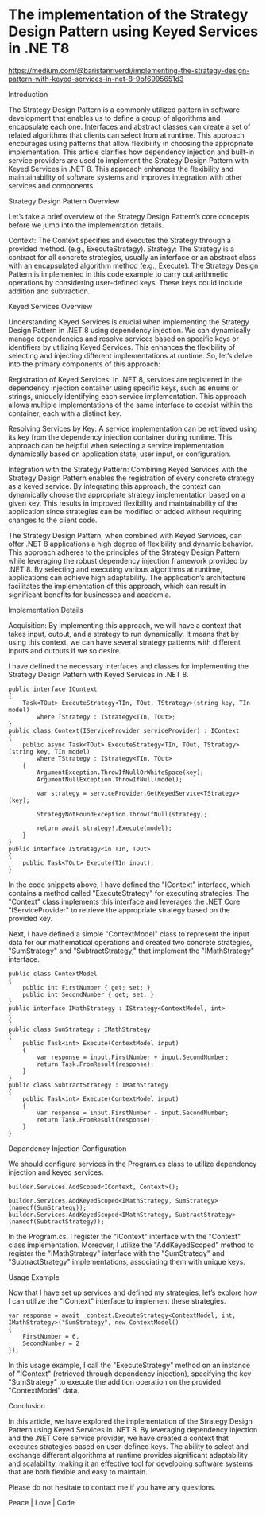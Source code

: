 # The implementation of the Strategy Design Pattern using Keyed Services in .NE T8

https://medium.com/@baristanriverdi/implementing-the-strategy-design-pattern-with-keyed-services-in-net-8-9bf6995651d3

Introduction

The Strategy Design Pattern is a commonly utilized pattern in software development that enables us to define a group of algorithms and encapsulate each one. Interfaces and abstract classes can create a set of related algorithms that clients can select from at runtime. This approach encourages using patterns that allow flexibility in choosing the appropriate implementation. This article clarifies how dependency injection and built-in service providers are used to implement the Strategy Design Pattern with Keyed Services in .NET 8. This approach enhances the flexibility and maintainability of software systems and improves integration with other services and components.

Strategy Design Pattern Overview

Let’s take a brief overview of the Strategy Design Pattern’s core concepts before we jump into the implementation details.

Context: The Context specifies and executes the Strategy through a provided method. (e.g., ExecuteStrategy).
Strategy: The Strategy is a contract for all concrete strategies, usually an interface or an abstract class with an encapsulated algorithm method (e.g., Execute).
The Strategy Design Pattern is implemented in this code example to carry out arithmetic operations by considering user-defined keys. These keys could include addition and subtraction.

Keyed Services Overview

Understanding Keyed Services is crucial when implementing the Strategy Design Pattern in .NET 8 using dependency injection. We can dynamically manage dependencies and resolve services based on specific keys or identifiers by utilizing Keyed Services. This enhances the flexibility of selecting and injecting different implementations at runtime. So, let’s delve into the primary components of this approach:

Registration of Keyed Services: In .NET 8, services are registered in the dependency injection container using specific keys, such as enums or strings, uniquely identifying each service implementation. This approach allows multiple implementations of the same interface to coexist within the container, each with a distinct key.

Resolving Services by Key: A service implementation can be retrieved using its key from the dependency injection container during runtime. This approach can be helpful when selecting a service implementation dynamically based on application state, user input, or configuration.

Integration with the Strategy Pattern: Combining Keyed Services with the Strategy Design Pattern enables the registration of every concrete strategy as a keyed service. By integrating this approach, the context can dynamically choose the appropriate strategy implementation based on a given key. This results in improved flexibility and maintainability of the application since strategies can be modified or added without requiring changes to the client code.

The Strategy Design Pattern, when combined with Keyed Services, can offer .NET 8 applications a high degree of flexibility and dynamic behavior. This approach adheres to the principles of the Strategy Design Pattern while leveraging the robust dependency injection framework provided by .NET 8. By selecting and executing various algorithms at runtime, applications can achieve high adaptability. The application’s architecture facilitates the implementation of this approach, which can result in significant benefits for businesses and academia.

Implementation Details

Acquisition: By implementing this approach, we will have a context that takes input, output, and a strategy to run dynamically. It means that by using this context, we can have several strategy patterns with different inputs and outputs if we so desire.

I have defined the necessary interfaces and classes for implementing the Strategy Design Pattern with Keyed Services in .NET 8.

```
public interface IContext
{
    Task<TOut> ExecuteStrategy<TIn, TOut, TStrategy>(string key, TIn model)
        where TStrategy : IStrategy<TIn, TOut>;
}
public class Context(IServiceProvider serviceProvider) : IContext
{
    public async Task<TOut> ExecuteStrategy<TIn, TOut, TStrategy>(string key, TIn model)
        where TStrategy : IStrategy<TIn, TOut>
    {
        ArgumentException.ThrowIfNullOrWhiteSpace(key);
        ArgumentNullException.ThrowIfNull(model);

        var strategy = serviceProvider.GetKeyedService<TStrategy>(key);

        StrategyNotFoundException.ThrowIfNull(strategy);

        return await strategy!.Execute(model);
    }
}
public interface IStrategy<in TIn, TOut>
{
    public Task<TOut> Execute(TIn input);
}
```

In the code snippets above, I have defined the "IContext" interface, which contains a method called "ExecuteStrategy" for executing strategies. The "Context" class implements this interface and leverages the .NET Core "IServiceProvider" to retrieve the appropriate strategy based on the provided key.

Next, I have defined a simple "ContextModel" class to represent the input data for our mathematical operations and created two concrete strategies, "SumStrategy" and "SubtractStrategy," that implement the "IMathStrategy" interface.

```
public class ContextModel
{
    public int FirstNumber { get; set; }
    public int SecondNumber { get; set; }
}
public interface IMathStrategy : IStrategy<ContextModel, int>
{
}
public class SumStrategy : IMathStrategy
{
    public Task<int> Execute(ContextModel input)
    {
        var response = input.FirstNumber + input.SecondNumber;
        return Task.FromResult(response);
    }
}
public class SubtractStrategy : IMathStrategy
{
    public Task<int> Execute(ContextModel input)
    {
        var response = input.FirstNumber - input.SecondNumber;
        return Task.FromResult(response);
    }
}
```

Dependency Injection Configuration

We should configure services in the Program.cs class to utilize dependency injection and keyed services.

```
builder.Services.AddScoped<IContext, Context>();

builder.Services.AddKeyedScoped<IMathStrategy, SumStrategy>(nameof(SumStrategy));
builder.Services.AddKeyedScoped<IMathStrategy, SubtractStrategy>(nameof(SubtractStrategy));
```

In the Program.cs, I register the "IContext" interface with the "Context" class implementation. Moreover, I utilize the "AddKeyedScoped" method to register the "IMathStrategy" interface with the "SumStrategy" and "SubtractStrategy" implementations, associating them with unique keys.

Usage Example

Now that I have set up services and defined my strategies, let’s explore how I can utilize the "IContext" interface to implement these strategies.

```
var response = await _context.ExecuteStrategy<ContextModel, int, IMathStrategy>("SumStrategy", new ContextModel()
{
    FirstNumber = 6,
    SecondNumber = 2
});
```

In this usage example, I call the "ExecuteStrategy" method on an instance of "IContext" (retrieved through dependency injection), specifying the key "SumStrategy" to execute the addition operation on the provided "ContextModel" data.

Conclusion

In this article, we have explored the implementation of the Strategy Design Pattern using Keyed Services in .NET 8. By leveraging dependency injection and the .NET Core service provider, we have created a context that executes strategies based on user-defined keys. The ability to select and exchange different algorithms at runtime provides significant adaptability and scalability, making it an effective tool for developing software systems that are both flexible and easy to maintain.

Please do not hesitate to contact me if you have any questions.

Peace | Love | Code
